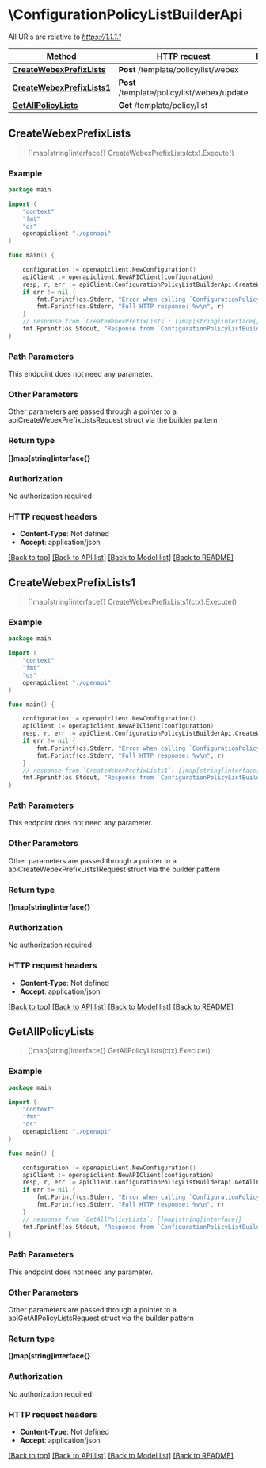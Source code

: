 # \ConfigurationPolicyListBuilderApi

All URIs are relative to *https://1.1.1.1*

Method | HTTP request | Description
------------- | ------------- | -------------
[**CreateWebexPrefixLists**](ConfigurationPolicyListBuilderApi.md#CreateWebexPrefixLists) | **Post** /template/policy/list/webex | 
[**CreateWebexPrefixLists1**](ConfigurationPolicyListBuilderApi.md#CreateWebexPrefixLists1) | **Post** /template/policy/list/webex/update | 
[**GetAllPolicyLists**](ConfigurationPolicyListBuilderApi.md#GetAllPolicyLists) | **Get** /template/policy/list | 



## CreateWebexPrefixLists

> []map[string]interface{} CreateWebexPrefixLists(ctx).Execute()





### Example

```go
package main

import (
    "context"
    "fmt"
    "os"
    openapiclient "./openapi"
)

func main() {

    configuration := openapiclient.NewConfiguration()
    apiClient := openapiclient.NewAPIClient(configuration)
    resp, r, err := apiClient.ConfigurationPolicyListBuilderApi.CreateWebexPrefixLists(context.Background()).Execute()
    if err != nil {
        fmt.Fprintf(os.Stderr, "Error when calling `ConfigurationPolicyListBuilderApi.CreateWebexPrefixLists``: %v\n", err)
        fmt.Fprintf(os.Stderr, "Full HTTP response: %v\n", r)
    }
    // response from `CreateWebexPrefixLists`: []map[string]interface{}
    fmt.Fprintf(os.Stdout, "Response from `ConfigurationPolicyListBuilderApi.CreateWebexPrefixLists`: %v\n", resp)
}
```

### Path Parameters

This endpoint does not need any parameter.

### Other Parameters

Other parameters are passed through a pointer to a apiCreateWebexPrefixListsRequest struct via the builder pattern


### Return type

**[]map[string]interface{}**

### Authorization

No authorization required

### HTTP request headers

- **Content-Type**: Not defined
- **Accept**: application/json

[[Back to top]](#) [[Back to API list]](../README.md#documentation-for-api-endpoints)
[[Back to Model list]](../README.md#documentation-for-models)
[[Back to README]](../README.md)


## CreateWebexPrefixLists1

> []map[string]interface{} CreateWebexPrefixLists1(ctx).Execute()





### Example

```go
package main

import (
    "context"
    "fmt"
    "os"
    openapiclient "./openapi"
)

func main() {

    configuration := openapiclient.NewConfiguration()
    apiClient := openapiclient.NewAPIClient(configuration)
    resp, r, err := apiClient.ConfigurationPolicyListBuilderApi.CreateWebexPrefixLists1(context.Background()).Execute()
    if err != nil {
        fmt.Fprintf(os.Stderr, "Error when calling `ConfigurationPolicyListBuilderApi.CreateWebexPrefixLists1``: %v\n", err)
        fmt.Fprintf(os.Stderr, "Full HTTP response: %v\n", r)
    }
    // response from `CreateWebexPrefixLists1`: []map[string]interface{}
    fmt.Fprintf(os.Stdout, "Response from `ConfigurationPolicyListBuilderApi.CreateWebexPrefixLists1`: %v\n", resp)
}
```

### Path Parameters

This endpoint does not need any parameter.

### Other Parameters

Other parameters are passed through a pointer to a apiCreateWebexPrefixLists1Request struct via the builder pattern


### Return type

**[]map[string]interface{}**

### Authorization

No authorization required

### HTTP request headers

- **Content-Type**: Not defined
- **Accept**: application/json

[[Back to top]](#) [[Back to API list]](../README.md#documentation-for-api-endpoints)
[[Back to Model list]](../README.md#documentation-for-models)
[[Back to README]](../README.md)


## GetAllPolicyLists

> []map[string]interface{} GetAllPolicyLists(ctx).Execute()





### Example

```go
package main

import (
    "context"
    "fmt"
    "os"
    openapiclient "./openapi"
)

func main() {

    configuration := openapiclient.NewConfiguration()
    apiClient := openapiclient.NewAPIClient(configuration)
    resp, r, err := apiClient.ConfigurationPolicyListBuilderApi.GetAllPolicyLists(context.Background()).Execute()
    if err != nil {
        fmt.Fprintf(os.Stderr, "Error when calling `ConfigurationPolicyListBuilderApi.GetAllPolicyLists``: %v\n", err)
        fmt.Fprintf(os.Stderr, "Full HTTP response: %v\n", r)
    }
    // response from `GetAllPolicyLists`: []map[string]interface{}
    fmt.Fprintf(os.Stdout, "Response from `ConfigurationPolicyListBuilderApi.GetAllPolicyLists`: %v\n", resp)
}
```

### Path Parameters

This endpoint does not need any parameter.

### Other Parameters

Other parameters are passed through a pointer to a apiGetAllPolicyListsRequest struct via the builder pattern


### Return type

**[]map[string]interface{}**

### Authorization

No authorization required

### HTTP request headers

- **Content-Type**: Not defined
- **Accept**: application/json

[[Back to top]](#) [[Back to API list]](../README.md#documentation-for-api-endpoints)
[[Back to Model list]](../README.md#documentation-for-models)
[[Back to README]](../README.md)

